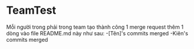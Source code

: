 # TeamTest
Mỗi người trong phải trong team tạo thành công 1 merge request thêm 1 dòng vào file README.md này như sau: -[Tên]'s commits merged
-Kiên's commits merged
